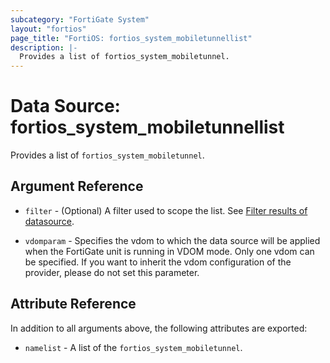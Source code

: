 ```yaml
---
subcategory: "FortiGate System"
layout: "fortios"
page_title: "FortiOS: fortios_system_mobiletunnellist"
description: |-
  Provides a list of fortios_system_mobiletunnel.
---
```


# Data Source: fortios_system_mobiletunnellist
Provides a list of `fortios_system_mobiletunnel`.

## Argument Reference

* `filter` - (Optional) A filter used to scope the list. See [Filter results of datasource](https://registry.terraform.io/providers/fortinetdev/fortios/latest/docs/guides/fgt_filter).

* `vdomparam` - Specifies the vdom to which the data source will be applied when the FortiGate unit is running in VDOM mode. Only one vdom can be specified. If you want to inherit the vdom configuration of the provider, please do not set this parameter.

## Attribute Reference

In addition to all arguments above, the following attributes are exported:

* `namelist` -  A list of the `fortios_system_mobiletunnel`.
